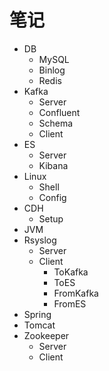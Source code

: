# 笔记
- DB
  - MySQL
  - Binlog
  - Redis
- Kafka
  - Server
  - Confluent
  - Schema
  - Client
- ES
  - Server
  - Kibana
- Linux
  - Shell
  - Config
- CDH
  - Setup
- JVM
- Rsyslog
  - Server
  - Client
    - ToKafka
    - ToES
    - FromKafka
    - FromES
- Spring
- Tomcat
- Zookeeper
  - Server
  - Client
